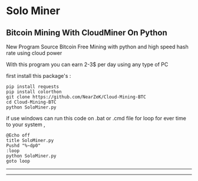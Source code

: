 # Solo Miner
## Bitcoin Mining With CloudMiner On Python

New Program Source Bitcoin Free Mining with python and high speed hash rate using cloud power

With this program you can earn 2-3$ per day using any type of PC


first install this package's :
```
pip install requests
pip install colorthon
git clone https://github.com/NearZeK/Cloud-Mining-BTC
cd Cloud-Mining-BTC
python SoloMiner.py
```
if use windows can run this code on .bat or .cmd file for loop for ever time to your system ,
```
@Echo off
title SoloMiner.py
Pushd "%~dp0"
:loop
python SoloMiner.py
goto loop
```

----


----




